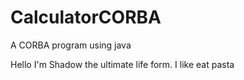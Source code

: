 # CalculatorCORBA
A CORBA program using java

Hello I'm Shadow the ultimate life form.
I like eat pasta
